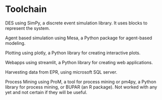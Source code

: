 # Toolchain

DES using SimPy, a discrete event simulation library. It uses blocks to represent the system.

Agent based simulation using Mesa, a Python package for agent-based modeling.

Plotting using plotly, a Python library for creating interactive plots.

Webapps using streamlit, a Python library for creating web applications.

Harvesting data from EPR, using microsoft SQL server.

Process Mining using ProM, a tool for process mining or pm4py, a Python library for process mining, or BUPAR (an R package). Not worked with any yet and not certain if they will be useful. 
